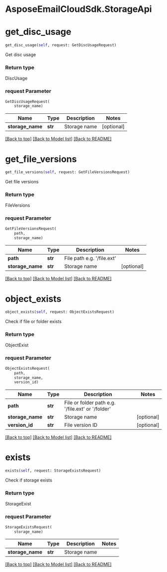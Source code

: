 # AsposeEmailCloudSdk.StorageApi

        
<a name="get_disc_usage"></a>
# get_disc_usage

```python
get_disc_usage(self, request: GetDiscUsageRequest)
```

Get disc usage

### Return type

DiscUsage

### request Parameter
```python
GetDiscUsageRequest(
    storage_name)
```

Name | Type | Description  | Notes
------------- | ------------- | ------------- | -------------
 **storage_name** | **str** | Storage name | [optional] 

[[Back to top]](#) [[Back to Model list]](Models.md) [[Back to README]](README.md)
        
<a name="get_file_versions"></a>
# get_file_versions

```python
get_file_versions(self, request: GetFileVersionsRequest)
```

Get file versions

### Return type

FileVersions

### request Parameter
```python
GetFileVersionsRequest(
    path,
    storage_name)
```

Name | Type | Description  | Notes
------------- | ------------- | ------------- | -------------
 **path** | **str** | File path e.g. &#39;/file.ext&#39; | 
 **storage_name** | **str** | Storage name | [optional] 

[[Back to top]](#) [[Back to Model list]](Models.md) [[Back to README]](README.md)
        
<a name="object_exists"></a>
# object_exists

```python
object_exists(self, request: ObjectExistsRequest)
```

Check if file or folder exists

### Return type

ObjectExist

### request Parameter
```python
ObjectExistsRequest(
    path,
    storage_name,
    version_id)
```

Name | Type | Description  | Notes
------------- | ------------- | ------------- | -------------
 **path** | **str** | File or folder path e.g. &#39;/file.ext&#39; or &#39;/folder&#39; | 
 **storage_name** | **str** | Storage name | [optional] 
 **version_id** | **str** | File version ID | [optional] 

[[Back to top]](#) [[Back to Model list]](Models.md) [[Back to README]](README.md)
        
<a name="exists"></a>
# exists

```python
exists(self, request: StorageExistsRequest)
```

Check if storage exists

### Return type

StorageExist

### request Parameter
```python
StorageExistsRequest(
    storage_name)
```

Name | Type | Description  | Notes
------------- | ------------- | ------------- | -------------
 **storage_name** | **str** | Storage name | 

[[Back to top]](#) [[Back to Model list]](Models.md) [[Back to README]](README.md)

